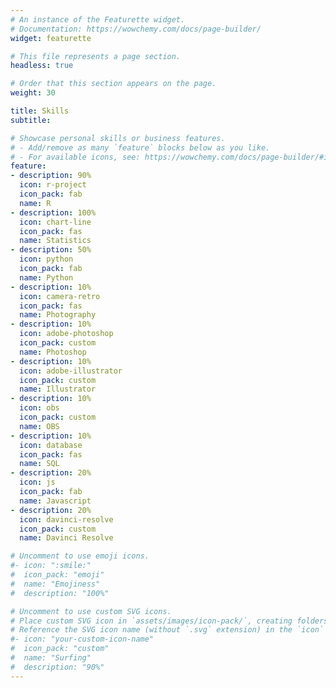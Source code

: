 ```yaml
---
# An instance of the Featurette widget.
# Documentation: https://wowchemy.com/docs/page-builder/
widget: featurette

# This file represents a page section.
headless: true

# Order that this section appears on the page.
weight: 30

title: Skills
subtitle:

# Showcase personal skills or business features.
# - Add/remove as many `feature` blocks below as you like.
# - For available icons, see: https://wowchemy.com/docs/page-builder/#icons
feature:
- description: 90%
  icon: r-project
  icon_pack: fab
  name: R
- description: 100%
  icon: chart-line
  icon_pack: fas
  name: Statistics
- description: 50%
  icon: python
  icon_pack: fab
  name: Python
- description: 10%
  icon: camera-retro
  icon_pack: fas
  name: Photography
- description: 10%
  icon: adobe-photoshop
  icon_pack: custom
  name: Photoshop
- description: 10%
  icon: adobe-illustrator
  icon_pack: custom
  name: Illustrator
- description: 10%
  icon: obs
  icon_pack: custom
  name: OBS
- description: 10%
  icon: database
  icon_pack: fas
  name: SQL
- description: 20%
  icon: js
  icon_pack: fab
  name: Javascript
- description: 20%
  icon: davinci-resolve
  icon_pack: custom
  name: Davinci Resolve

# Uncomment to use emoji icons.
#- icon: ":smile:"
#  icon_pack: "emoji"
#  name: "Emojiness"
#  description: "100%"  

# Uncomment to use custom SVG icons.
# Place custom SVG icon in `assets/images/icon-pack/`, creating folders if necessary.
# Reference the SVG icon name (without `.svg` extension) in the `icon` field.
#- icon: "your-custom-icon-name"
#  icon_pack: "custom"
#  name: "Surfing"
#  description: "90%"
---
```

